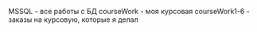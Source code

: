 MSSQL - все работы с БД
courseWork - моя курсовая 
courseWork1-6 - заказы на курсовую, которые я делал
